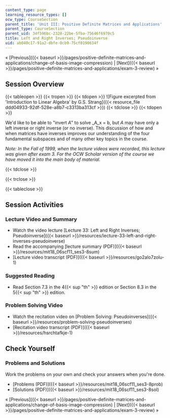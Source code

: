 ```yaml
---
content_type: page
learning_resource_types: []
ocw_type: CourseSection
parent_title: 'Unit III: Positive Definite Matrices and Applications'
parent_type: CourseSection
parent_uid: 34f596bc-2328-22be-5fba-75646f6970c5
title: Left and Right Inverses; Pseudoinverse
uid: ab040c17-91a2-dbfe-0cb9-75cf0190634f
---
```


« [Previous]({{< baseurl >}}/pages/positive-definite-matrices-and-applications/change-of-basis-image-compression) | [Next]({{< baseurl >}}/pages/positive-definite-matrices-and-applications/exam-3-review) »

Session Overview
----------------

{{< tableopen >}}
{{< tropen >}}
{{< tdopen >}}
![Figure excerpted from 'Introduction to Linear Algebra' by G.S. Strang]({{< resource_file ddd04933-92df-528e-a8b7-c3313ba313cf >}})
{{< tdclose >}}
{{< tdopen >}}


We'd like to be able to "invert _A_" to solve _A_x = b, but _A_ may have only a left inverse or right inverse (or no inverse). This discussion of how and when matrices have inverses improves our understanding of the four fundamental subspaces and of many other key topics in the course.

_Note: In the Fall of 1999, when the lecture videos were recorded, this lecture was given after exam 3. For the OCW Scholar version of the course we have moved it into the main body of material._


{{< tdclose >}}

{{< trclose >}}

{{< tableclose >}}

Session Activities
------------------

### Lecture Video and Summary

*   Watch the video lecture [Lecture 33: Left and Right Inverses; Pseudoinverse]({{< baseurl >}}/resources/lecture-33-left-and-right-inverses-pseudoinverse)
*   Read the accompanying [lecture summary (PDF)]({{< baseurl >}}/resources/mit18_06scf11_ses3-8sum)
*   [Lecture video transcript (PDF)]({{< baseurl >}}/resources/go2alo7zolu-1)

### Suggested Reading

*   Read Section 7.3 in the 4{{< sup "th" >}} edition or Section 8.3 in the 5{{< sup "th" >}} edition.

### Problem Solving Video

*   Watch the recitation video on [Problem Solving: Pseudoinverses]({{< baseurl >}}/resources/problem-solving-pseudoinverses)
*   [Recitation video transcript (PDF)]({{< baseurl >}}/resources/hsrchtafkje-1)

Check Yourself
--------------

### Problems and Solutions

Work the problems on your own and check your answers when you're done.

*   [Problems (PDF)]({{< baseurl >}}/resources/mit18_06scf11_ses3-8prob)
*   [Solutions (PDF)]({{< baseurl >}}/resources/mit18_06scf11_ses3-8sol)

« [Previous]({{< baseurl >}}/pages/positive-definite-matrices-and-applications/change-of-basis-image-compression) | [Next]({{< baseurl >}}/pages/positive-definite-matrices-and-applications/exam-3-review) »